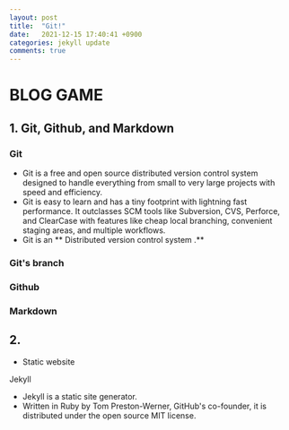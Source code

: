 ```yaml
---
layout: post
title:  "Git!"
date:   2021-12-15 17:40:41 +0900
categories: jekyll update
comments: true
---
```


# BLOG GAME
## 1. Git, Github, and Markdown
### Git 

- Git is a free and open source distributed version control system designed to handle everything from small to very large projects with speed and efficiency.
- Git is easy to learn and has a tiny footprint with lightning fast performance. It outclasses SCM tools like Subversion, CVS, Perforce, and ClearCase with features like cheap local branching, convenient staging areas, and multiple workflows.
- Git is an ** Distributed version control system .**
### Git's branch
### Github
### Markdown

## 2. 
- Static website

Jekyll
- Jekyll is a static site generator. 
- Written in Ruby by Tom Preston-Werner, GitHub's co-founder, it is distributed under the open source MIT license.